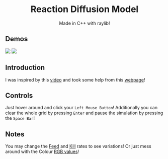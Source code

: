 <h1 align="center">
Reaction Diffusion Model</h2>
<p align="center">Made in C++ with raylib!</p>

## Demos
<img src="https://github.com/Datavorous/ReactionDiffusion/blob/main/corals.gif?raw=true">
<img src="https://github.com/Datavorous/ReactionDiffusion/blob/main/mitosis.gif?raw=true">

## Introduction
I was inspired by this <a href="https://youtu.be/kzwT3wQWAHE">video</a> and took some help from this <a href="https://www.karlsims.com/rd.html">webpage</a>! 

## Controls 
Just hover around and click your ```Left Mouse Button```! Additionally you can clear the whole grid by pressing ```Enter``` and pause the simulation by pressing the ```Space Bar```!

## Notes
You may change the <a href="https://github.com/Datavorous/ReactionDiffusion/blob/7f74fd7d94ec1c2ea515ce1528e7856e55b0f4dd/reaction_diffusion/src/main.cpp#L21">Feed</a> and <a href="https://github.com/Datavorous/ReactionDiffusion/blob/7f74fd7d94ec1c2ea515ce1528e7856e55b0f4dd/reaction_diffusion/src/main.cpp#L22">Kill</a> rates to see variations!
Or just mess around with the Colour <a href="https://github.com/Datavorous/ReactionDiffusion/blob/7f74fd7d94ec1c2ea515ce1528e7856e55b0f4dd/reaction_diffusion/src/main.cpp#L85">RGB values</a>!
